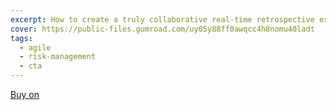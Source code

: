 ```yaml
---
excerpt: How to create a truly collaborative real-time retrospective experience? Here is one way...You'll get a true real-time synchronization with feedback updates from multiple team members in parallel using this web application tool created specifically for this purpose.
cover: https://public-files.gumroad.com/uy05y88ff0awqcc4h8nomu40ladt
tags:
  - agile
  - risk-management
  - cta
--- 
```

<script src="https://gumroad.com/js/gumroad.js"></script>
<a class="gumroad-button" href="https://hp7704168643358.gumroad.com/l/team-retro" data-gumroad-overlay-checkout="true">Buy on</a>
